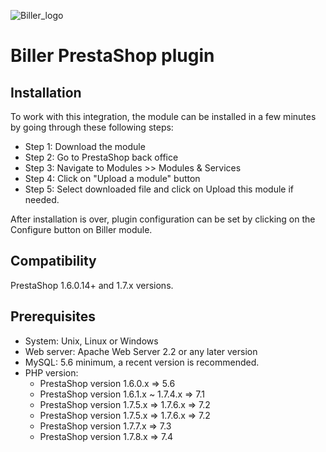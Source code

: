 ![Biller_logo](https://biller.ai/social.jpg)

# Biller PrestaShop plugin

## Installation

To work with this integration, the module can be installed in a few minutes by going through these following steps:

- Step 1: Download the module
- Step 2: Go to PrestaShop back office
- Step 3: Navigate to Modules >> Modules & Services
- Step 4: Click on "Upload a module" button
- Step 5: Select downloaded file and click on Upload this module if needed.

After installation is over, plugin configuration can be set by clicking on the Configure button on
Biller module.

## Compatibility

PrestaShop 1.6.0.14+ and 1.7.x versions.

## Prerequisites

- System: Unix, Linux or Windows
- Web server: Apache Web Server 2.2 or any later version
- MySQL: 5.6 minimum, a recent version is recommended.
- PHP version:
    - PrestaShop version 1.6.0.x => 5.6
    - PrestaShop version 1.6.1.x ~ 1.7.4.x => 7.1
    - PrestaShop version 1.7.5.x => 1.7.6.x => 7.2
    - PrestaShop version 1.7.5.x => 1.7.6.x => 7.2
    - PrestaShop version 1.7.7.x => 7.3
    - PrestaShop version 1.7.8.x => 7.4

  

